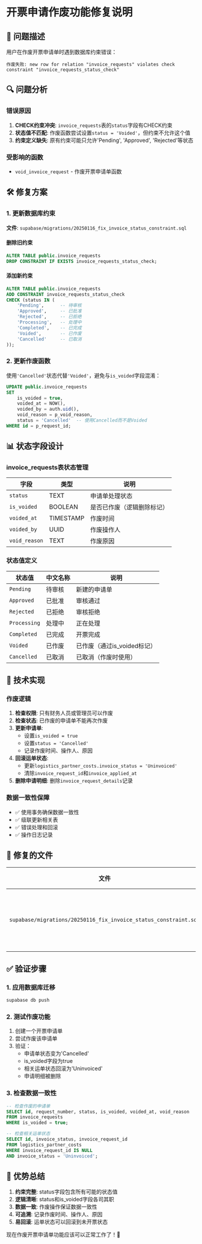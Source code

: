 # 开票申请作废功能修复说明

## 🐛 **问题描述**

用户在作废开票申请单时遇到数据库约束错误：
```
作废失败: new row for relation "invoice_requests" violates check constraint "invoice_requests_status_check"
```

## 🔍 **问题分析**

### 错误原因
1. **CHECK约束冲突**: `invoice_requests`表的`status`字段有CHECK约束
2. **状态值不匹配**: 作废函数尝试设置`status = 'Voided'`，但约束不允许这个值
3. **约束定义缺失**: 原有约束可能只允许'Pending', 'Approved', 'Rejected'等状态

### 受影响的函数
- `void_invoice_request` - 作废开票申请单函数

## 🛠️ **修复方案**

### 1. 更新数据库约束
**文件**: `supabase/migrations/20250116_fix_invoice_status_constraint.sql`

#### 删除旧约束
```sql
ALTER TABLE public.invoice_requests 
DROP CONSTRAINT IF EXISTS invoice_requests_status_check;
```

#### 添加新约束
```sql
ALTER TABLE public.invoice_requests 
ADD CONSTRAINT invoice_requests_status_check 
CHECK (status IN (
    'Pending',      -- 待审核
    'Approved',     -- 已批准
    'Rejected',     -- 已拒绝
    'Processing',   -- 处理中
    'Completed',    -- 已完成
    'Voided',       -- 已作废
    'Cancelled'     -- 已取消
));
```

### 2. 更新作废函数
使用`'Cancelled'`状态代替`'Voided'`，避免与`is_voided`字段混淆：

```sql
UPDATE public.invoice_requests
SET 
    is_voided = true,
    voided_at = NOW(),
    voided_by = auth.uid(),
    void_reason = p_void_reason,
    status = 'Cancelled'  -- 使用Cancelled而不是Voided
WHERE id = p_request_id;
```

## 📊 **状态字段设计**

### invoice_requests表状态管理
| 字段 | 类型 | 说明 |
|------|------|------|
| `status` | TEXT | 申请单处理状态 |
| `is_voided` | BOOLEAN | 是否已作废（逻辑删除标记）|
| `voided_at` | TIMESTAMP | 作废时间 |
| `voided_by` | UUID | 作废操作人 |
| `void_reason` | TEXT | 作废原因 |

### 状态值定义
| 状态值 | 中文名称 | 说明 |
|--------|----------|------|
| `Pending` | 待审核 | 新建的申请单 |
| `Approved` | 已批准 | 审核通过 |
| `Rejected` | 已拒绝 | 审核拒绝 |
| `Processing` | 处理中 | 正在处理 |
| `Completed` | 已完成 | 开票完成 |
| `Voided` | 已作废 | 已作废（通过is_voided标记）|
| `Cancelled` | 已取消 | 已取消（作废时使用）|

## 🔧 **技术实现**

### 作废逻辑
1. **检查权限**: 只有财务人员或管理员可以作废
2. **检查状态**: 已作废的申请单不能再次作废
3. **更新申请单**: 
   - 设置`is_voided = true`
   - 设置`status = 'Cancelled'`
   - 记录作废时间、操作人、原因
4. **回滚运单状态**:
   - 更新`logistics_partner_costs.invoice_status = 'Uninvoiced'`
   - 清除`invoice_request_id`和`invoice_applied_at`
5. **删除申请明细**: 删除`invoice_request_details`记录

### 数据一致性保障
- ✅ 使用事务确保数据一致性
- ✅ 级联更新相关表
- ✅ 错误处理和回滚
- ✅ 操作日志记录

## 📁 **修复的文件**

| 文件 | 修复内容 | 状态 |
|------|----------|------|
| `supabase/migrations/20250116_fix_invoice_status_constraint.sql` | 更新status约束，修复void函数 | ✅ 已创建 |

## ✅ **验证步骤**

### 1. 应用数据库迁移
```bash
supabase db push
```

### 2. 测试作废功能
1. 创建一个开票申请单
2. 尝试作废该申请单
3. 验证：
   - 申请单状态变为'Cancelled'
   - is_voided字段为true
   - 相关运单状态回滚为'Uninvoiced'
   - 申请明细被删除

### 3. 检查数据一致性
```sql
-- 检查作废的申请单
SELECT id, request_number, status, is_voided, voided_at, void_reason
FROM invoice_requests
WHERE is_voided = true;

-- 检查相关运单状态
SELECT id, invoice_status, invoice_request_id
FROM logistics_partner_costs
WHERE invoice_request_id IS NULL 
AND invoice_status = 'Uninvoiced';
```

## 🚀 **优势总结**

1. **约束完整**: status字段包含所有可能的状态值
2. **逻辑清晰**: status和is_voided字段各司其职
3. **数据一致**: 作废操作保证数据一致性
4. **可追溯**: 记录作废时间、操作人、原因
5. **易回滚**: 运单状态可以回滚到未开票状态

现在作废开票申请单功能应该可以正常工作了！🎉
